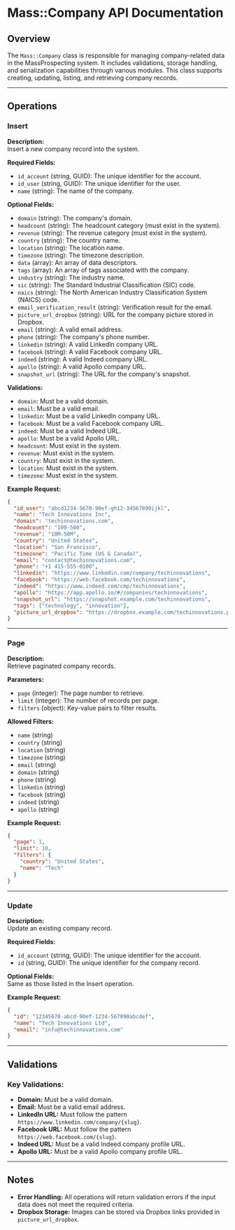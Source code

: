 # Mass::Company API Documentation

## Overview

The `Mass::Company` class is responsible for managing company-related data in the MassProspecting system. It includes validations, storage handling, and serialization capabilities through various modules. This class supports creating, updating, listing, and retrieving company records.

---

## Operations

### Insert

**Description:**  
Insert a new company record into the system.

**Required Fields:**
- `id_account` (string, GUID): The unique identifier for the account.
- `id_user` (string, GUID): The unique identifier for the user.
- `name` (string): The name of the company.

**Optional Fields:**
- `domain` (string): The company's domain.
- `headcount` (string): The headcount category (must exist in the system).
- `revenue` (string): The revenue category (must exist in the system).
- `country` (string): The country name.
- `location` (string): The location name.
- `timezone` (string): The timezone description.
- `data` (array): An array of data descriptors.
- `tags` (array): An array of tags associated with the company.
- `industry` (string): The industry name.
- `sic` (string): The Standard Industrial Classification (SIC) code.
- `naics` (string): The North American Industry Classification System (NAICS) code.
- `email_verification_result` (string): Verification result for the email.
- `picture_url_dropbox` (string): URL for the company picture stored in Dropbox.
- `email` (string): A valid email address.
- `phone` (string): The company's phone number.
- `linkedin` (string): A valid LinkedIn company URL.
- `facebook` (string): A valid Facebook company URL.
- `indeed` (string): A valid Indeed company URL.
- `apollo` (string): A valid Apollo company URL.
- `snapshot_url` (string): The URL for the company's snapshot.

**Validations:**
- `domain`: Must be a valid domain.
- `email`: Must be a valid email.
- `linkedin`: Must be a valid LinkedIn company URL.
- `facebook`: Must be a valid Facebook company URL.
- `indeed`: Must be a valid Indeed URL.
- `apollo`: Must be a valid Apollo URL.
- `headcount`: Must exist in the system.
- `revenue`: Must exist in the system.
- `country`: Must exist in the system.
- `location`: Must exist in the system.
- `timezone`: Must exist in the system.

**Example Request:**
```json
{
  "id_user": "abcd1234-5678-90ef-gh12-34567890ijkl",
  "name": "Tech Innovations Inc",
  "domain": "techinnovations.com",
  "headcount": "100-500",
  "revenue": "10M-50M",
  "country": "United States",
  "location": "San Francisco",
  "timezone": "Pacific Time (US & Canada)",
  "email": "contact@techinnovations.com",
  "phone": "+1 415-555-0100",
  "linkedin": "https://www.linkedin.com/company/techinnovations",
  "facebook": "https://web.facebook.com/techinnovations",
  "indeed": "https://www.indeed.com/cmp/techinnovations",
  "apollo": "https://app.apollo.io/#/companies/techinnovations",
  "snapshot_url": "https://snapshot.example.com/techinnovations",
  "tags": ["technology", "innovation"],
  "picture_url_dropbox": "https://dropbox.example.com/techinnovations.png"
}
```

---

### Page

**Description:**  
Retrieve paginated company records.

**Parameters:**
- `page` (integer): The page number to retrieve.
- `limit` (integer): The number of records per page.
- `filters` (object): Key-value pairs to filter results.

**Allowed Filters:**
- `name` (string)
- `country` (string)
- `location` (string)
- `timezone` (string)
- `email` (string)
- `domain` (string)
- `phone` (string)
- `linkedin` (string)
- `facebook` (string)
- `indeed` (string)
- `apollo` (string)

**Example Request:**
```json
{
  "page": 1,
  "limit": 10,
  "filters": {
    "country": "United States",
    "name": "Tech"
  }
}
```

---

### Update

**Description:**  
Update an existing company record.

**Required Fields:**
- `id_account` (string, GUID): The unique identifier for the account.
- `id` (string, GUID): The unique identifier for the company record.

**Optional Fields:**  
Same as those listed in the Insert operation.

**Example Request:**
```json
{
  "id": "12345678-abcd-90ef-1234-567890abcdef",
  "name": "Tech Innovations Ltd",
  "email": "info@techinnovations.com"
}
```

---

## Validations

### Key Validations:
- **Domain:** Must be a valid domain.
- **Email:** Must be a valid email address.
- **LinkedIn URL:** Must follow the pattern `https://www.linkedin.com/company/{slug}`.
- **Facebook URL:** Must follow the pattern `https://web.facebook.com/{slug}`.
- **Indeed URL:** Must be a valid Indeed company profile URL.
- **Apollo URL:** Must be a valid Apollo company profile URL.

---

## Notes

- **Error Handling:** All operations will return validation errors if the input data does not meet the required criteria.
- **Dropbox Storage:** Images can be stored via Dropbox links provided in `picture_url_dropbox`.

